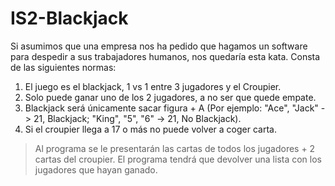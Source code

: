 # IS2-Blackjack
Si asumimos que una empresa nos ha pedido que hagamos un software para despedir a sus trabajadores humanos, nos quedaría esta kata.
Consta de las siguientes normas:
  1. El juego es el blackjack, 1 vs 1 entre 3 jugadores y el Croupier.
  2. Solo puede ganar uno de los 2 jugadores, a no ser que quede empate.
  3. Blackjack será únicamente sacar figura + A (Por ejemplo: "Ace", "Jack" -> 21, Blackjack; "King", "5", "6" -> 21, No Blackjack).
  4. Si el croupier llega a 17 o más no puede volver a coger carta.
  >Al programa se le presentarán las cartas de todos los jugadores + 2 cartas del croupier. El programa tendrá que devolver una lista con los jugadores que hayan ganado.
  
 
